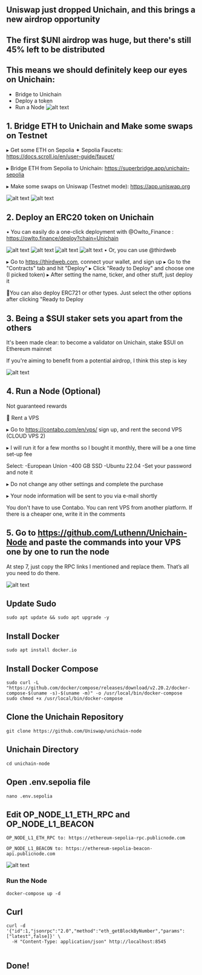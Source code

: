 ## Uniswap just dropped Unichain, and this brings a new airdrop opportunity

## The first $UNI airdrop was huge, but there's still 45% left to be distributed

## This means we should definitely keep our eyes on Unichain:

- Bridge to Unichain
- Deploy a token
- Run a Node
![alt text](image.png)

## 1. Bridge ETH to Unichain and Make some swaps on Testnet

▸ Get some ETH on Sepolia
✦ Sepolia Faucets: https://docs.scroll.io/en/user-guide/faucet/

▸ Bridge ETH from Sepolia to Unichain: https://superbridge.app/unichain-sepolia

▸ Make some swaps on Uniswap (Testnet mode): https://app.uniswap.org

![alt text](image-1.png)
![alt text](image-2.png)

## 2. Deploy an ERC20 token on Unichain

• You can easily do a one-click deployment with 
@Owlto_Finance
: https://owlto.finance/deploy?chain=Unichain

![alt text](image-3.png)
![alt text](image-4.png)
![alt text](image-5.png)
![alt text](image-6.png)
• Or, you can use @thirdweb


▸ Go to https://thirdweb.com, connect your wallet, and sign up
▸ Go to the "Contracts" tab and hit "Deploy"
▸ Click "Ready to Deploy" and choose one (I picked token)
▸ After setting the name, ticker, and other stuff, just deploy it

📌You can also deploy ERC721 or other types. Just select the other options after clicking "Ready to Deploy

## 3. Being a $SUI staker sets you apart from the others

It's been made clear: to become a validator on Unichain, stake $SUI on Ethereum mainnet

If you're aiming to benefit from a potential airdrop, I think this step is key

![alt text](image-7.png)

## 4. Run a Node (Optional)

Not guaranteed rewards

📌 Rent a VPS

▸ Go to https://contabo.com/en/vps/ sign up, and rent the second VPS (CLOUD VPS 2)

▸ I will run it for a few months so I bought it monthly, there will be a one time set-up fee

Select:
-European Union
-400 GB SSD
-Ubuntu 22.04
-Set your password and note it

▸ Do not change any other settings and complete the purchase

▸ Your node information will be sent to you via e-mail shortly

You don't have to use Contabo. You can rent VPS from another platform. If there is a cheaper one, write it in the comments

## 5. Go to https://github.com/Luthenn/Unichain-Node and paste the commands into your VPS one by one to run the node

At step 7, just copy the RPC links I mentioned and replace them. That’s all you need to do there.

![alt text](image-8.png)


## Update Sudo
```
sudo apt update && sudo apt upgrade -y
```
## Install Docker
```
sudo apt install docker.io
```
## Install Docker Compose
```
sudo curl -L "https://github.com/docker/compose/releases/download/v2.20.2/docker-compose-$(uname -s)-$(uname -m)" -o /usr/local/bin/docker-compose
sudo chmod +x /usr/local/bin/docker-compose
```
## Clone the Unichain Repository
```
git clone https://github.com/Uniswap/unichain-node
```
## Unichain Directory
```
cd unichain-node
```
## Open .env.sepolia file
```
nano .env.sepolia
```
## Edit OP_NODE_L1_ETH_RPC and OP_NODE_L1_BEACON
```
OP_NODE_L1_ETH_RPC to: https://ethereum-sepolia-rpc.publicnode.com

OP_NODE_L1_BEACON to: https://ethereum-sepolia-beacon-api.publicnode.com
```
![alt text](image-9.png)


### Run the Node
```
docker-compose up -d
```
## Curl
```
curl -d '{"id":1,"jsonrpc":"2.0","method":"eth_getBlockByNumber","params":["latest",false]}' \
  -H "Content-Type: application/json" http://localhost:8545
  
```
## Done!

